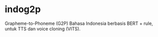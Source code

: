 # indog2p

Grapheme-to-Phoneme (G2P) Bahasa Indonesia berbasis BERT + rule, untuk TTS dan voice cloning (VITS).
